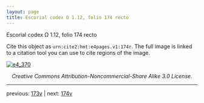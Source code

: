```yaml
---
layout: page
title: Escorial codex Ω 1.12, folio 174 recto
---
```


Escorial codex Ω 1.12, folio 174 recto

Cite this object as `urn:cite2:hmt:e4pages.v1:174r`.  The full image is linked to a citation tool you can use to cite regions of the image.

[![e4_370](http://www.homermultitext.org/iipsrv?IIIF=/project/homer/pyramidal/deepzoom/hmt/e4img/2017a/e4_370.tif/full/800,/0/default.jpg)](http://www.homermultitext.org/ict2/?urn=urn:cite2:hmt:e4img.2017a:e4_370) 

<p style="text-align: center; font-style: italic;">Creative Commons Attribution-Noncommercial-Share Alike 3.0 License.</p>

---

previous: [173v](../173v/) | next: [174v](../174v/)